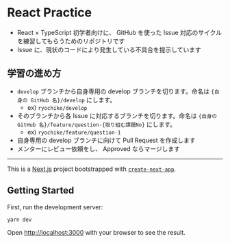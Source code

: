 # React Practice

- React × TypeScript 初学者向けに、 GitHub を使った Issue 対応のサイクルを練習してもらうためのリポジトリです
- Issue に、現状のコードにより発生している不具合を提示しています

## 学習の進め方

- `develop` ブランチから自身専用の develop ブランチを切ります。命名は `{自身の GitHub 名}/develop` にします。
  - ex) `ryochike/develop`
- そのブランチから各 Issue に対応するブランチを切ります。命名は `{自身の GitHub 名}/feature/question-{取り組む課題No}` にします。
  - ex) `ryochike/feature/question-1`
- 自身専用の develop ブランチに向けて Pull Request を作成します
- メンターにレビュー依頼をし、 Approved ならマージします

---

This is a [Next.js](https://nextjs.org/) project bootstrapped with [`create-next-app`](https://github.com/vercel/next.js/tree/canary/packages/create-next-app).

## Getting Started

First, run the development server:

```bash
yarn dev
```

Open [http://localhost:3000](http://localhost:3000) with your browser to see the result.
